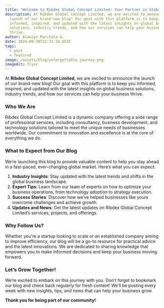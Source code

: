 ```yaml
---
title: "Welcome to Ribdex Global Concept Limited: Your Partner in Global Solutions"
description: At Ribdex Global Concept Limited, we are excited to announce the
  launch of our brand-new blog! Our goal with this platform is to keep you
  informed, inspired, and updated with the latest insights on global business
  solutions, industry trends, and how our services can help your business
  thrive.
author: Alawiye Muritala A.
date: 2024-09-30T22:33:34.853Z
tags:
  - post
  - featured
image: /assets/blog/unforgettable-journey.png
imageAlt: flyer
---
```





At **Ribdex Global Concept Limited**, we are excited to announce the launch of our brand-new blog! Our goal with this platform is to keep you informed, inspired, and updated with the latest insights on global business solutions, industry trends, and how our services can help your business thrive.

### Who We Are
Ribdex Global Concept Limited is a dynamic company offering a wide range of professional services, including consultancy, business development, and technology solutions tailored to meet the unique needs of businesses worldwide. Our commitment to innovation and excellence is at the core of everything we do.

### What to Expect from Our Blog
We’re launching this blog to provide valuable content to help you stay ahead in a fast-paced, ever-changing global market. Here’s what you can expect:
1. **Industry Insights**: Stay updated with the latest trends and shifts in the global business landscape.
2. **Expert Tips**: Learn from our team of experts on how to optimize your business operations, from technology adoption to strategy execution.
3. **Success Stories**: Discover how we’ve helped businesses like yours overcome challenges and achieve growth.
4. **Updates and News**: Get the latest updates on Ribdex Global Concept Limited’s services, projects, and offerings.

### Why Follow Us?
Whether you're a startup looking to scale or an established company aiming to improve efficiency, our blog will be a go-to resource for practical advice and the latest innovations. We are dedicated to sharing knowledge that empowers you to make informed decisions and keep your business moving forward.

### Let’s Grow Together!
We’re excited to embark on this journey with you. Don’t forget to bookmark our blog and check back regularly for fresh content! We’ll be posting every week with new insights, tips, and news that can help your business grow.

**Thank you for being part of our community!**